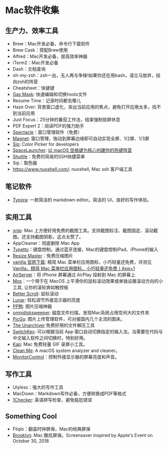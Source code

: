 # Mac软件收集
## 生产力、效率工具
* Brew：Mac开发必备，命令行下载软件
* Brew Cask：搭配Brew使用
* Alfred：Mac开发必备，提高效率神器
* iTerm2：Mac开发必备
* Dash：文档查询
* oh-my-zsh：zsh一出，无人再与争锋!如果你还在用bash，请立马放弃，投向zsh的阵营
* Cheatsheet：快键键
* [Gas Mask](http://download.cnet.com/Gas-Mask/3000-2651_4-76117760.html): 快速编辑和切换hosts文件
* Resume Time：记录时间都去哪儿
* Haze Over: 背景窗口虚化，突出当前应用的焦点，避免打开应用太多，找不到当前应用
* Just Focus：25分钟的番茄工作法，结束强制锁屏休息
* PDF Expert 2：阅读PDF的强力助手
* [Spectacle](https://www.spectacleapp.com/)：窗口管理软件（免费）
* [Magnet](http://xclient.info/s/magnet.html?t=afab22706d3b9a4be30601c7989eec7c9902b83d#versions): 窗口管理，拖动到屏幕边缘即可自动实现全屏、1/2屏、1/3屏
* [Sip](https://www.macupdate.com/app/mac/42337/sip): Color Picker for developers
* [SpaceLauncher](https://spacelauncherapp.com/): [以 macOS 空格键为核心创建你的热键阵营](https://www.waerfa.com/spacelauncher-review)
* [Shuttle](http://fitztrev.github.io/shuttle/)：免费的简易的SSH快捷菜单
* Sip：取色器
* https://www.nuoshell.com/: nuoshell, Mac ssh 客户端工具

## 笔记软件
* [Typora](https://typora.io/): 一款简洁的 markdown editor。简洁的 UI，良好的写作体验。 
## 实用工具
* [xnip](https://zh.xnipapp.com/): Mac 上方便好用免费的截图工具。支持截图标注、截图固定、滚动截图。还支持截图阴影，这点太赞了。
* AppCleaner：彻底删除 Mac App
* [Typetto](https://itunes.apple.com/us/app/typeeto-remote-full-size-bluetooth/id970502923?mt=12)：键盘控制。通过蓝牙连接，Mac的键盘控制iPad、iPhone的输入
* [Resize Master](https://itunes.apple.com/cn/app/resize-master/id1025306797?mt=12)：免费压缩图片
* [vanilla 官网下载](http://matthewpalmer.net/vanilla/): 精简 Mac 菜单栏应用图标，小巧轻量还免费，评测见 [Vanilla，精简 Mac 菜单栏应用图标，小巧轻量还免费丨App+1](https://sspai.com/post/39036)
* [AirServer](http://www.airserver.com/)：将 iPhone 屏幕通过 AirPlay 投射到 Mac 的屏幕上
* [Mos](https://github.com/Caldis/Mos)：一个用于在 MacOS 上平滑你的鼠标滚动效果或单独设置滚动方向的小工具, 让你的滚轮爽如触控板
* [Better Scroll](https://pilotmoon.com/scrollreverser/): 鼠标滚动
* [Lunar](https://lunar.fyi/): 轻松调节外接显示器的亮度
* [PP鸭](http://ppduck.com/): 图片压缩神器
* [omnidisksweeper](https://omnidisksweeper.en.softonic.com/mac): 磁盘文件扫描，发现Mac系统占用空间大的文件夹
* [PicGo](https://github.com/Molunerfinn/PicGo): 图片上传管理软件，可对接国内几个主流的图床。
* [The Unarchiver](https://theunarchiver.com/) 免费好用的文件解压工具
* [SwitchKey](https://github.com/itsuhane/SwitchKey): 可以根据当前 App 窗口自动切换指定的输入法。当需要在代码与中文输入软件之间切换时，特别好用。
* [Kap](https://getkap.co/): Mac 免费轻量 GIF 录屏小工具。
* [Clean Me](https://github.com/Kevin-De-Koninck/Clean-Me): A macOS system analyzer and cleaner。
* [MonitorControl](https://github.com/MonitorControl/MonitorControl)：控制外接显示器的屏幕亮度和声音。


## 写作工具
* Ulyless：强大的写作工具
* MacDown：Markdown写作必备，方便转换成PDF等格式
* [1Checker](http://www.1checker.com/): 英语拼写检查，避免尴尬错误
## Something Cool
* Fliqlo：翻盖时钟屏保，Mac的经典屏保
* [Brooklyn](https://github.com/pedrommcarrasco/Brooklyn): Mac 酷炫屏保。Screensaver inspired by Apple's Event on October 30, 2018
